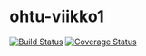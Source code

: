 # ohtu-viikko1
[![Build Status](https://travis-ci.org/korveaap/ohtu-viikko1.svg?branch=master)](https://travis-ci.org/korveaap/ohtu-viikko1)
[![Coverage Status](https://coveralls.io/repos/github/korveaap/ohtu-viikko1/badge.svg?branch=master)](https://coveralls.io/github/korveaap/ohtu-viikko1?branch=master)
